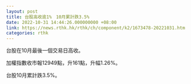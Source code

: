 ```yaml
---
layout: post
title: 台股高收逾1%　10月累計跌3.5%
date: 2022-10-31 14:44:26.000000000 +08:00
link: https://news.rthk.hk/rthk/ch/component/k2/1673478-20221031.htm
categories: rthk
---
```


台股在10月最後一個交易日高收。

加權指數收市報12949點，升161點，升幅1.26%。

台股10月累計跌3.5%。
